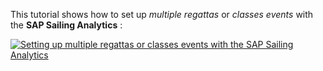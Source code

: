 This tutorial shows how to set up *multiple regattas* or *classes events* with the **SAP Sailing Analytics** :

[![Setting up multiple regattas or classes events with the SAP Sailing Analytics](https://i.vimeocdn.com/video/1015852481-18078496a5c92d5a7c894e3fa44678686e719e304baa3b0af31c976d1419e6d2-d?f=webp&amp;region=us)](https://vimeo.com/489321331)